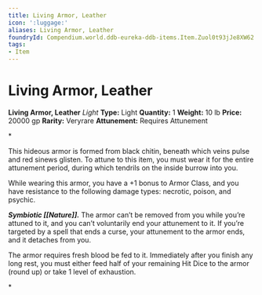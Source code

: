 ```yaml
---
title: Living Armor, Leather
icon: ':luggage:'
aliases: Living Armor, Leather
foundryId: Compendium.world.ddb-eureka-ddb-items.Item.Zuol0t93jJe8XW62
tags:
- Item
---
```


# Living Armor, Leather

**Living Armor, Leather**
_Light_
**Type:** Light
**Quantity:** 1
**Weight:** 10 lb
**Price:** 20000 gp
**Rarity:** Veryrare
**Attunement:** Requires Attunement

*<p>This hideous armor is formed from black chitin, beneath which veins pulse and red sinews glisten. To attune to this item, you must wear it for the entire attunement period, during which tendrils on the inside burrow into you.

While wearing this armor, you have a +1 bonus to Armor Class, and you have resistance to the following damage types: necrotic, poison, and psychic.

***Symbiotic [[Nature]].*** The armor can’t be removed from you while you’re attuned to it, and you can’t voluntarily end your attunement to it. If you’re targeted by a spell that ends a curse, your attunement to the armor ends, and it detaches from you.

The armor requires fresh blood be fed to it. Immediately after you finish any long rest, you must either feed half of your remaining Hit Dice to the armor (round up) or take 1 level of exhaustion.</p>*